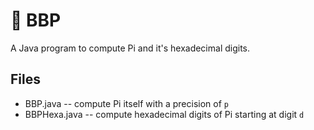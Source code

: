# 🔢 BBP

A Java program to compute Pi and it's hexadecimal digits.

## Files

- BBP.java -- compute Pi itself with a precision of `p`
- BBPHexa.java -- compute hexadecimal digits of Pi starting at digit `d`
